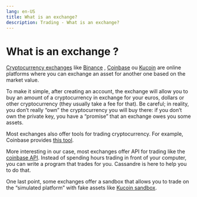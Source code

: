 ```yaml
---
lang: en-US
title: What is an exchange?
description: Trading - What is an exchange?
---
```


# What is an exchange ?

[Cryptocurrency exchanges](https://coinmarketcap.com/rankings/exchanges/)
like [Binance](https://www.binance.com/en/activity/referral/offers/claim?ref=CPA_00002V0XR4)
, [Coinbase](https://www.coinbase.com/join/straumat) ou [Kucoin](https://www.kucoin.com/ucenter/signup?rcode=2HMJtt1)
are online platforms where you can exchange an asset for another one based on the market value.

To make it simple, after creating an account, the exchange will allow you to buy an amount of a cryptocurrency in
exchange for your euros, dollars or other cryptocurrency (they usually take a fee for that). Be careful; in reality, you
don’t really “own” the cryptocurrency you will buy there: if you don’t own the private key, you have a “promise” that an
exchange owes you some assets.

Most exchanges also offer tools for trading cryptocurrency. For example, Coinbase
provides [this tool](https://pro.coinbase.com/).

More interesting in our case, most exchanges offer API for trading like
the [coinbase API](https://developers.coinbase.com/). Instead of spending hours trading in front of your computer, you
can write a program that trades for you. Cassandre is here to help you to do that.

One last point, some exchanges offer a sandbox that allows you to trade on the “simulated platform” with fake assets
like [Kucoin sandbox](https://sandbox.kucoin.com/).